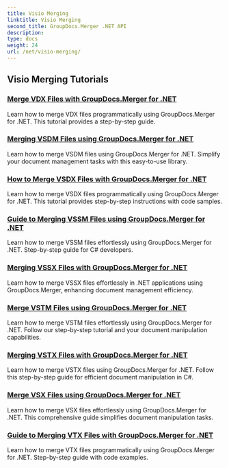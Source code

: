 ```yaml
---
title: Visio Merging
linktitle: Visio Merging
second_title: GroupDocs.Merger .NET API
description: 
type: docs
weight: 24
url: /net/visio-merging/
---
```


## Visio Merging Tutorials
### [Merge VDX Files with GroupDocs.Merger for .NET](./merge-vdx-files/)
Learn how to merge VDX files programmatically using GroupDocs.Merger for .NET. This tutorial provides a step-by-step guide.
### [Merging VSDM Files using GroupDocs.Merger for .NET](./merging-vsdm-files/)
Learn how to merge VSDM files using GroupDocs.Merger for .NET. Simplify your document management tasks with this easy-to-use library.
### [How to Merge VSDX Files with GroupDocs.Merger for .NET](./how-to-merge-vsdx-files/)
Learn how to merge VSDX files programmatically using GroupDocs.Merger for .NET. This tutorial provides step-by-step instructions with code samples.
### [Guide to Merging VSSM Files using GroupDocs.Merger for .NET](./guide-merging-vssm-files/)
Learn how to merge VSSM files effortlessly using GroupDocs.Merger for .NET. Step-by-step guide for C# developers.
### [Merging VSSX Files with GroupDocs.Merger for .NET](./merging-vssx-files/)
Learn how to merge VSSX files effortlessly in .NET applications using GroupDocs.Merger, enhancing document management efficiency.
### [Merge VSTM Files using GroupDocs.Merger for .NET](./merge-vstm-files/)
Learn how to merge VSTM files effortlessly using GroupDocs.Merger for .NET. Follow our step-by-step tutorial and your document manipulation capabilities.
### [Merging VSTX Files with GroupDocs.Merger for .NET](./merging-vstx-files/)
Learn how to merge VSTX files using GroupDocs.Merger for .NET. Follow this step-by-step guide for efficient document manipulation in C#.
### [Merge VSX Files using GroupDocs.Merger for .NET](./merge-vsx-files/)
Learn how to merge VSX files effortlessly using GroupDocs.Merger for .NET. This comprehensive guide simplifies document manipulation tasks.
### [Guide to Merging VTX Files with GroupDocs.Merger for .NET](./guide-merging-vtx-files/)
Learn how to merge VTX files programmatically using GroupDocs.Merger for .NET. Step-by-step guide with code examples.